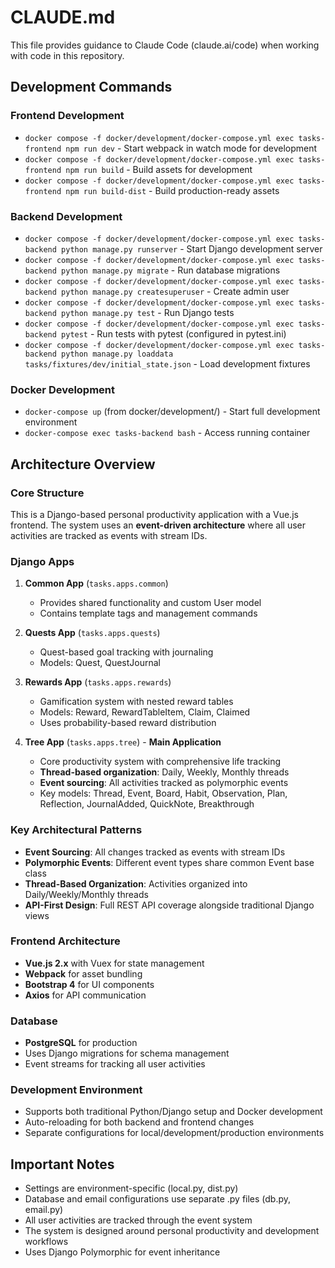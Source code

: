 # CLAUDE.md

This file provides guidance to Claude Code (claude.ai/code) when working with code in this repository.

## Development Commands

### Frontend Development
- `docker compose -f docker/development/docker-compose.yml exec tasks-frontend npm run dev` - Start webpack in watch mode for development
- `docker compose -f docker/development/docker-compose.yml exec tasks-frontend npm run build` - Build assets for development
- `docker compose -f docker/development/docker-compose.yml exec tasks-frontend npm run build-dist` - Build production-ready assets

### Backend Development
- `docker compose -f docker/development/docker-compose.yml exec tasks-backend python manage.py runserver` - Start Django development server
- `docker compose -f docker/development/docker-compose.yml exec tasks-backend python manage.py migrate` - Run database migrations
- `docker compose -f docker/development/docker-compose.yml exec tasks-backend python manage.py createsuperuser` - Create admin user
- `docker compose -f docker/development/docker-compose.yml exec tasks-backend python manage.py test` - Run Django tests
- `docker compose -f docker/development/docker-compose.yml exec tasks-backend pytest` - Run tests with pytest (configured in pytest.ini)
- `docker compose -f docker/development/docker-compose.yml exec tasks-backend python manage.py loaddata tasks/fixtures/dev/initial_state.json` - Load development fixtures

### Docker Development
- `docker-compose up` (from docker/development/) - Start full development environment
- `docker-compose exec tasks-backend bash` - Access running container

## Architecture Overview

### Core Structure
This is a Django-based personal productivity application with a Vue.js frontend. The system uses an **event-driven architecture** where all user activities are tracked as events with stream IDs.

### Django Apps

1. **Common App** (`tasks.apps.common`)
   - Provides shared functionality and custom User model
   - Contains template tags and management commands

2. **Quests App** (`tasks.apps.quests`)
   - Quest-based goal tracking with journaling
   - Models: Quest, QuestJournal

3. **Rewards App** (`tasks.apps.rewards`)
   - Gamification system with nested reward tables
   - Models: Reward, RewardTableItem, Claim, Claimed
   - Uses probability-based reward distribution

4. **Tree App** (`tasks.apps.tree`) - **Main Application**
   - Core productivity system with comprehensive life tracking
   - **Thread-based organization**: Daily, Weekly, Monthly threads
   - **Event sourcing**: All activities tracked as polymorphic events
   - Key models: Thread, Event, Board, Habit, Observation, Plan, Reflection, JournalAdded, QuickNote, Breakthrough

### Key Architectural Patterns

- **Event Sourcing**: All changes tracked as events with stream IDs
- **Polymorphic Events**: Different event types share common Event base class
- **Thread-Based Organization**: Activities organized into Daily/Weekly/Monthly threads
- **API-First Design**: Full REST API coverage alongside traditional Django views

### Frontend Architecture
- **Vue.js 2.x** with Vuex for state management
- **Webpack** for asset bundling
- **Bootstrap 4** for UI components
- **Axios** for API communication

### Database
- **PostgreSQL** for production
- Uses Django migrations for schema management
- Event streams for tracking all user activities

### Development Environment
- Supports both traditional Python/Django setup and Docker development
- Auto-reloading for both backend and frontend changes
- Separate configurations for local/development/production environments

## Important Notes

- Settings are environment-specific (local.py, dist.py)
- Database and email configurations use separate .py files (db.py, email.py)
- All user activities are tracked through the event system
- The system is designed around personal productivity and development workflows
- Uses Django Polymorphic for event inheritance
